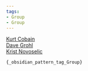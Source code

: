 ```yaml
---
tags:
- Group
- Group
---
```

   
[Kurt Cobain](/not_created.md)   
[Dave Grohl](../Artists/Dave%20Grohl.md)   
[Krist Novoselic](/not_created.md)   
   
`{_obsidian_pattern_tag_Group}`